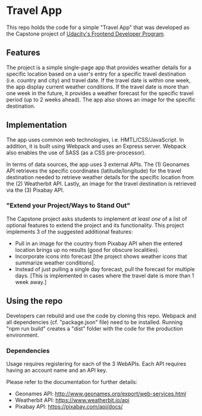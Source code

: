 # Travel App
This repo holds the code for a simple "Travel App" that was developed as the Capstone project of [Udacity's Frontend Developer Program](https://www.udacity.com/course/front-end-web-developer-nanodegree--nd0011). 

## Features
The project is a simple single-page app that provides weather details for a specific location based on a user's entry for a specific travel destination (i.e. country and city) and travel date. If the travel date is within one week, the app display current weather conditions. If the travel date is more than one week in the future, it provides a weather forecast for the specific travel period (up to 2 weeks ahead).
The app also shows an image for the specific destination.

## Implementation
The app uses common web technologies, i.e. HMTL/CSS/JavaScript. In addition, it is built using Webpack and uses an Express server. Webpack also enables the use of SASS (as a CSS pre-processor). 

In terms of data sources, the app uses 3 external APIs. The (1) Geonames API retrieves the specific coordinates (latitude/longitude) for the travel destination needed to retrieve weather details for the specific location from the (2) Weatherbit API. Lastly, an image for the travel destination is retrieved via the (3) Pixabay API.

### "Extend your Project/Ways to Stand Out"
The Capstone project asks students to implement *at least one* of a list of optional features to extend the project and its functionality. This project implements 3 of the suggested additional features:

- Pull in an image for the country from Pixabay API when the entered location brings up no results (good for obscure localities).
- Incorporate icons into forecast [the project shows weather icons that summarize weather conditions].
- Instead of just pulling a single day forecast, pull the forecast for multiple days. [This is implemented in cases where the travel date is more than 1 week away.]

## Using the repo
Developers can rebuild and use the code by cloning this repo. Webpack and all dependencies (cf. "package.json" file) need to be installed. Running "npm run build" creates a "dist" folder with the code for the production environment.
### Dependencies
Usage requires registering for each of the 3 WebAPIs. Each API requires having an account name and an API key. 

Please refer to the documentation for further details: 
- Geonames API: http://www.geonames.org/export/web-services.html
- Weatherbit API: https://www.weatherbit.io/api
- Pixabay API: https://pixabay.com/api/docs/
